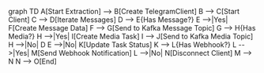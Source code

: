 graph TD
    A[Start Extraction] --> B[Create TelegramClient]
    B --> C[Start Client]
    C --> D[Iterate Messages]
    D --> E{Has Message?}
    E -->|Yes| F[Create Message Data]
    F --> G[Send to Kafka Message Topic]
    G --> H{Has Media?}
    H -->|Yes| I[Create Media Task]
    I --> J[Send to Kafka Media Topic]
    H -->|No| D
    E -->|No| K[Update Task Status]
    K --> L{Has Webhook?}
    L -->|Yes| M[Send Webhook Notification]
    L -->|No| N[Disconnect Client]
    M --> N
    N --> O[End]